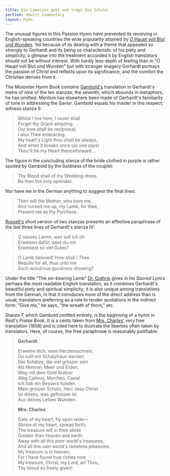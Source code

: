 ```yaml
---
title: Ein Lämmlein geht und trägt die Schuld
section: Hewitt Commentary
layout: hymn
---
```


The unusual figures in this Passion Hymn have prevented its receiving in English-speaking countries the wide popularity attained by [O Haupt voll Blut und Wunden](/hymns/024). Yet because of its dealing with a theme that appealed so strongly to Gerhardt and its being so characteristic of his piety and simplicity, a glimpse into the treatment accorded it by English translators should not be without interest. With hardly less depth of feeling than in "O Haupt voll Blut und Wunden" but with stranger imagery Gerhardt portrays the passion of Christ and reflects upon its significance, and the comfort the Christian derives from it.

The *Moravian Hymn Book* contains [Gambold's](/authors/gambold) translation in Gerhardt's metre of nine of the ten stanzas; the seventh, which abounds in metaphors, he has omitted. Mention has elsewhere been made of Gerhardt's familiarity of tone in addressing the Savior. Gambold equals his master in this respect; witness stanza 5:

> Whilst I live here, I never shall  
> Forget thy Grace amazing;  
> Our love shall be reciprocal,  
> I also Thee embracing.  
> My heart's Light thou shalt be always,  
> And when it breaks once (as one says)  
> Thou'lt be my Heart thenceforward...

 The figure in the concluding stanza of the bride clothed in purple is rather spoiled by Gambold by the baldness of the couplet:

> Thy Blood shall of my Wedding-dress  
> Be then the only splendor. 

Nor have we in the German anything to suggest the final lines:

> Then will the Mother, who bore me,  
> And nursed me up, my Lamb, for thee,  
> Present me as thy Purchase. 

[Russell's](/authors/russell) short version of two stanzas presents an effective paraphrase of the last three lines of Gerhardt's stanza IV:

>  O süszes Lamm, was soll ich dir  
> Erweisen dafür, dasz du mir  
> Erweisest so viel Gutes?

> O Lamb beloved! How shall I Thee  
> Requite for all, thus unto me  
> Such wondrous goodness showing?

Under the title "The sin-bearing Lamb" [Dr. Guthrie](/authors/guthrie) gives in his *Sacred Lyrics* perhaps the most readable English translation, as it combines Gerhardt's beautiful piety and spiritual simplicity; it is also unique among translations from the German, in that it introduces more of the direct address than is usual, translators preferring as a rule to render quotations in the indirect form: "Give me," he says, "the wreath of thorn," etc.

Stanza 7, which Gambold omitted entirely, is the beginning of a hymn in Reid's *Praise Book.* It is a cento taken from [Mrs. Charles'](/authors/charles) very free translation (1858) and is cited here to illustrate the liberties often taken by translators. Here, of course, the free paraphrase is reasonably justifiable:

> **Gerhardt**
>
> Erweitre dich, mein Herzensschrein,  
> Du sollt ein Schatzhaus werden  
> Der Schätze, die viel gröszer sein  
> Als Himmel, Meer und Erden.  
> Weg mit dem Gold Arabia!  
> Weg Calmus, Myrrhen, Casia!  
> Ich hab ein Bessers funden.  
> Mein groszer Schatz, Herr Jesu Christ  
> Ist dieses, was geflossen ist  
> Aus deines Leibes Wunden. 

> **Mrs. Charles**
>
> Gate of my heart, fly open wide—   
> Shrine of my heart, spread forth;  
> The treasure will in thee abide  
> Greater than heaven and earth:  
> Away with all this poor world's treasures,  
> And all this vain world's tasteless pleasures,  
> My treasure is in heaven;  
> For I have found true riches now,  
> My treasure, Christ, my Lord, art Thou,  
> Thy blood so freely given!

